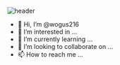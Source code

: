 ![header](https://capsule-render.vercel.app/api?type=waving&color=auto&height=300&section=header&text=꾸준함은모든것을이긴다.%&fontSize=70)


- 👋 Hi, I’m @wogus216
- 👀 I’m interested in ...
- 🌱 I’m currently learning ...
- 💞️ I’m looking to collaborate on ...
- 📫 How to reach me ...

<!---
wogus216/wogus216 is a ✨ special ✨ repository because its `README.md` (this file) appears on your GitHub profile.
You can click the Preview link to take a look at your changes.
--->
